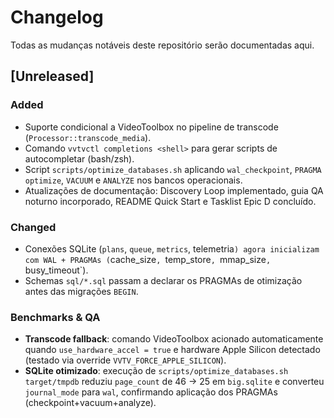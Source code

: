 # Changelog

Todas as mudanças notáveis deste repositório serão documentadas aqui.

## [Unreleased]
### Added
- Suporte condicional a VideoToolbox no pipeline de transcode (`Processor::transcode_media`).
- Comando `vvtvctl completions <shell>` para gerar scripts de autocompletar (bash/zsh).
- Script `scripts/optimize_databases.sh` aplicando `wal_checkpoint`, `PRAGMA optimize`, `VACUUM` e `ANALYZE` nos bancos operacionais.
- Atualizações de documentação: Discovery Loop implementado, guia QA noturno incorporado, README Quick Start e Tasklist Epic D concluído.

### Changed
- Conexões SQLite (`plans`, `queue`, `metrics`, telemetria`) agora inicializam com WAL + PRAGMAs (`cache_size`, `temp_store`, `mmap_size`, `busy_timeout`).
- Schemas `sql/*.sql` passam a declarar os PRAGMAs de otimização antes das migrações `BEGIN`.

### Benchmarks & QA
- **Transcode fallback**: comando VideoToolbox acionado automaticamente quando `use_hardware_accel = true` e hardware Apple Silicon detectado (testado via override `VVTV_FORCE_APPLE_SILICON`).
- **SQLite otimizado**: execução de `scripts/optimize_databases.sh target/tmpdb` reduziu `page_count` de 46 → 25 em `big.sqlite` e converteu `journal_mode` para `wal`, confirmando aplicação dos PRAGMAs (checkpoint+vacuum+analyze).
